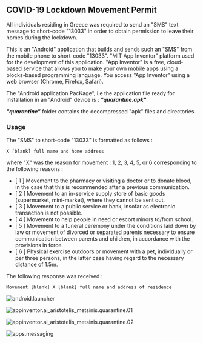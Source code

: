## COVID-19 Lockdown Movement Permit

All individuals residing in Greece was required to send an "SMS" text message to short-code "13033" in order to obtain permission to leave their homes during the lockdown.

This is an "Android" application that builds and sends such an "SMS" from the mobile phone to short-code "13033". "MIT App Inventor" platform used for the development of this application. "App Inventor" is a free, cloud-based service that allows you to make your own mobile apps using a blocks-based programming language. You access "App Inventor" using a web browser (Chrome, Firefox, Safari). 

The "Android application PacKage", i.e the application file ready for installation in an "Android" device is : ***"quarantine.apk"***

***"quarantine"*** folder contains the decompressed "apk" files and directories.

### Usage
The "SMS" to short-code "13033" is formatted as follows :

```
X [blank] full name and home address
```

where "X" was the reason for movement : 1, 2, 3, 4, 5, or 6 corresponding to the following reasons :

* [ 1 ] Movement to the pharmacy or visiting a doctor or to donate blood, in the case that this is recommended after a previous communication.
* [ 2 ] Movement to an in-service supply store of basic goods (supermarket, mini-market), where they cannot be sent out.
* [ 3 ] Movement to a public service or bank, insofar as electronic transaction is not possible.
* [ 4 ] Movement to help people in need or escort minors to/from school.
* [ 5 ] Movement to a funeral ceremony under the conditions laid down by law or movement of divorced or separated parents necessary to ensure communication between parents and children, in accordance with the provisions in force.
* [ 6 ] Physical exercise outdoors or movement with a pet, individually or per three persons, in the latter case having regard to the necessary distance of 1.5m.

The following response was received :

```
Movement [blank] X [blank] full name and address of residence
```

![android.launcher](android.launcher.jpg)

![appinventor.ai_aristotelis_metsinis.quarantine.01](appinventor.ai_aristotelis_metsinis.quarantine.01.jpg)

![appinventor.ai_aristotelis_metsinis.quarantine.02](appinventor.ai_aristotelis_metsinis.quarantine.02.jpg)

![apps.messaging](apps.messaging.jpg)
